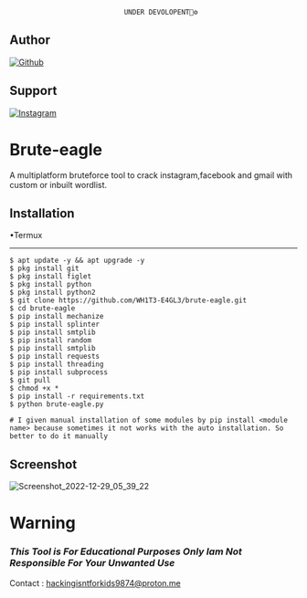 								UNDER DEVOLOPENT🔧⚙

## Author
<a href="https://github.com/WH1T3-E4GL3/"><img title="Github" src="https://img.shields.io/badge/WH173-E4GL3-brightgreen?style=for-the-badge&logo=github"></a>
## Support
[![Instagram](https://img.shields.io/badge/TELEGRAM-red?style=for-the-badge&logo=telegram)](https://t.me/Ka_KsHi_HaTaKe)


# Brute-eagle
A multiplatform bruteforce tool  to crack instagram,facebook and gmail with custom or inbuilt wordlist.

## Installation
•Termux
_______________
	$ apt update -y && apt upgrade -y
	$ pkg install git
	$ pkg install figlet
  	$ pkg install python
	$ pkg install python2
	$ git clone https://github.com/WH1T3-E4GL3/brute-eagle.git
	$ cd brute-eagle
	$ pip install mechanize
	$ pip install splinter
  	$ pip install smtplib
  	$ pip install random
  	$ pip install smtplib
  	$ pip install requests
  	$ pip install threading
  	$ pip install subprocess
	$ git pull
	$ chmod +x *
	$ pip install -r requirements.txt
	$ python brute-eagle.py
	
	# I given manual installation of some modules by pip install <module name> because sometimes it not works with the auto installation. So better to do it manually
	




## Screenshot

![Screenshot_2022-12-29_05_39_22](https://user-images.githubusercontent.com/118425907/209940420-eadadfb9-fc2d-4b08-83cb-273b9051d4c1.png)

# Warning


### ***This Tool is For Educational Purposes Only Iam Not Responsible For Your Unwanted Use***

Contact : hackingisntforkids9874@proton.me
